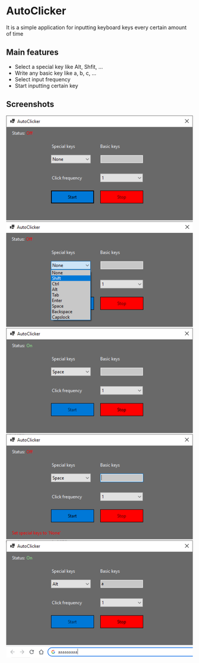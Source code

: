 # AutoClicker
It is a simple application for inputting keyboard keys every certain amount of time

## Main features
* Select a special key like Alt, Shfit, ...
* Write any basic key like a, b, c, ...
* Select input frequency
* Start inputting certain key

## Screenshots
![Start window](Screenshots/main.PNG)
![Special key](Screenshots/special.PNG)
![Inputing special key](Screenshots/start.PNG)
![Normal key](Screenshots/normal.PNG)
![Inputing normal key](Screenshots/start2.PNG)
![A certain key that was inputted](Screenshots/keys.PNG)